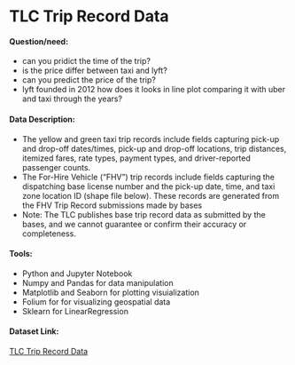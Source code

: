 # TLC Trip Record Data

#### Question/need:
* can you pridict the time of the trip?
* is the price differ between taxi and lyft?
* can you predict the price of the trip?
* lyft founded in 2012 how does it looks in line plot comparing it with uber and taxi through the years?

#### Data Description:
* The yellow and green taxi trip records include fields capturing pick-up and drop-off dates/times, pick-up and drop-off locations, trip distances, itemized fares, rate types, payment types, and driver-reported passenger counts.
* The For-Hire Vehicle (“FHV”) trip records include fields capturing the dispatching base license number and the pick-up date, time, and taxi zone location ID (shape file below). These records are generated from the FHV Trip Record submissions made by bases
* Note: The TLC publishes base trip record data as submitted by the bases, and we cannot guarantee or confirm their accuracy or completeness.


#### Tools:
*	Python and Jupyter Notebook 
*	Numpy and Pandas for data manipulation 
*	Matplotlib and Seaborn for plotting visuialization 
*	Folium for for visualizing geospatial data 
*	Sklearn for LinearRegression

#### Dataset Link:
[TLC Trip Record Data](https://www1.nyc.gov/site/tlc/about/tlc-trip-record-data.page)


